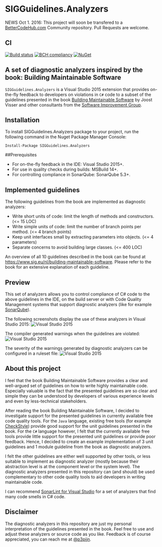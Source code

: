 # SIGGuidelines.Analyzers

NEWS Oct 1. 2016: This project will soon be transfered to a [BetterCodeHub.com](https://bettercodehub.com) Community repository. Pull Requests are welcome.

## CI

[![Build status](https://ci.appveyor.com/api/projects/status/f260wpgmyiva86it?svg=true)](https://ci.appveyor.com/project/p3pijn/sigguidelines-analyzers)
[![BCH compliancy](http://bettercodehub.com/edge/badge/p3pijn/SIGGuidelines.Analyzers)](https://bettercodehub.com)
[![NuGet](https://img.shields.io/nuget/v/SIGGuidelines.Analyzers.svg)](https://www.nuget.org/packages/SIGGuidelines.Analyzers/)


## A set of diagnostic analyzers inspired by the book: Building Maintainable Software
`SIGGuidelines.Analyzers` is a Visual Studio 2015 extension that provides on-the-fly feedback to developers on violations in `C#` code to a subset of the guidelines presented in the book [Building Maintainable Software](http://shop.oreilly.com/product/0636920049159.do) by Joost Visser and other consultants from the [Software Improvement Group](https://www.sig.eu). 

## Installation
To install SIGGuidelines.Analyzers package to your project, run the following command in the Nuget Package Manager Console:

`Install-Package SIGGuidelines.Analyzers`

##Prerequisites
- For on-the-fly feedback in the IDE: Visual Studio 2015+.
- For use in quality checks during builds: MSBuild 14+.
- For controlling compliance in SonarQube: SonarQube 5.3+.

## Implemented guidelines

The following guidelines from the book are implemented as diagnostic analyzers:

- Write short units of code: limit the length of methods and constructors. (<= 15 LOC)
- Write simple units of code: limit the number of branch points per method. (<= 4 branch points)
- Keep unit interfaces small by extracting parameters into objects. (<= 4 parameters)
- Separate concerns to avoid building large classes. (<= 400 LOC)

An overview of all 10 guidelines described in the book can be found at https://www.sig.eu/nl/building-maintainable-software.
Please refer to the book for an extensive explanation of each guideline.

## Preview
This set of analyzers allows you to control compliance of C# code to the above guidelines in the IDE, on the build server or with Code Quality Management systems that support diagnostic analyzers (like for example [SonarQube](http://www.sonarqube.org/)).

The following screenshots display the use of these analyzers in Visual Studio 2015:
![Visual Studio 2015](https://github.com/p3pijn/SIGGuidelines.Analyzers/raw/master/IDE.png "Visual Studio 2015")

The compiler generated warnings when the guidelines are violated:
![Visual Studio 2015](https://github.com/p3pijn/SIGGuidelines.Analyzers/raw/master/Screenshot1.PNG "Visual Studio 2015")

The severity of the warnings generated by diagnostic analyzers can be configured in a ruleset file:
![Visual Studio 2015](https://github.com/p3pijn/SIGGuidelines.Analyzers/raw/master/Screenshot2.PNG "Visual Studio 2015")

## About this project
I feel that the book Building Maintainable Software provides a clear and well-argued set of guidelines on how to write highly maintainable code. Especially valuable is the fact that the presented guidelines are so clear and simple they can be understood by developers of various experience levels and even by less-technical stakeholders. 

After reading the book Building Maintainable Software, I decided to investigate support for the presented guidelines in currently available free code quality tools. For the `Java` language, existing free tools (for example [CheckStyle](http://checkstyle.sourceforge.net/checks.html)) provide good support for the unit guidelines presented in the book. For the `C#` language however, I felt that the currently available free tools provide little support for the presented unit guidelines or provide poor feedback. Hence, I decided to create an example implementation of 3 unit guidelines and 1 module guideline from the book as diagnostic analyzers. 

I felt the other guidelines are either well supported by other tools, or less suitable to implement as diagnostic analyzer (mostly because their abstraction level is at the component level or the system level). The diagnostic analyzers presented in this repository can (and should) be used complementary to other code quality tools to aid developers in writing maintainable code. 

I can recommend [SonarLint for Visual Studio](http://www.sonarlint.org/visualstudio/) for a set of analyzers that find many code smells in C# code.

## Disclaimer
The diagnostic analyzers in this repository are just my personal interpretation of the guidelines presented in the book. Feel free to use and adjust these analyzers or source code as you like. Feedback is of course appreciated, you can reach me at [@p3pijn](https://twitter.com/p3pijn).



